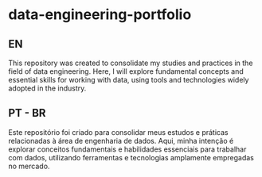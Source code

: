 # data-engineering-portfolio

## EN
This repository was created to consolidate my studies and practices in the field of data engineering. Here, I will explore fundamental concepts and essential skills for working with data, using tools and technologies widely adopted in the industry.

##


## PT - BR
Este repositório foi criado para consolidar meus estudos e práticas relacionadas à área de engenharia de dados. Aqui, minha intenção é explorar conceitos fundamentais e habilidades essenciais para trabalhar com dados, utilizando ferramentas e tecnologias amplamente empregadas no mercado.

##

